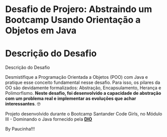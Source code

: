 # Desafio de Projero: Abstraindo um Bootcamp Usando Orientação a Objetos em Java

# Descrição do Desafio 



Descrição do Desafio 

Desmistifique a Programação Orientada a Objetos (POO) com Java e pratique 
esse conceito fundamental nesse desafio. Para isso, os pilares da OO são devidamente 
formalizados: Abstração, Encapsulamento, Herança e Polimorfismo. 
**Neste desafio, foi desenvolvido a capacidade de abstração com um problema real 
e implementar as evoluções que achar interessantes**. 🤓

Projeto desenvolvido durante o Bootcamp Santander Code Girls, no Módulo III - Dominando o Java
fornecido pela [**DIO**](https://www.dio.me/)

By Paucinha!!!
